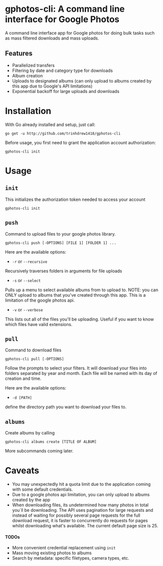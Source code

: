 # gphotos-cli: A command line interface for Google Photos

A command line interface app for Google photos for doing bulk tasks such as mass filtered downloads
and mass uploads.

## Features

* Parallelized transfers
* Filtering by date and category type for downloads
* Album creation
* Uploads to designated albums (can only upload to albums created by this app due to Google's API limitations)
* Exponential backoff for large uploads and downloads

# Installation

With Go already installed and setup, just call:

`go get -u http://github.com/trinhdrew1418/gphotos-cli`

Before usage, you first need to grant the application account authorization:

`gphotos-cli init`

# Usage
## `init`

This initializes the authorization token needed to access your account

`gphotos-cli init`

## `push`

Command to upload files to your google photos library.

`gphotos-cli push [-OPTIONS] [FILE 1] [FOLDER 1] ...`


Here are the available options:

* `-r` or `--recursive`

Recursively traverses folders in arguments for file uploads

* `-s` or `--select`

Pulls up a menu to select available albums from to upload to. NOTE: you can ONLY upload to
albums that you've created through this app. This is a limitation of the google photos api.

* `-v` or `--verbose`

This lists out all of the files you'll be uploading. Useful if you want to know which files have
valid extensions.

## `pull`

Command to download files

`gphotos-cli pull [-OPTIONS]`

Follow the prompts to select your filters. It will download your files into folders separated by year and month. Each
file will be named with its day of creation and time.

Here are the available options:

* `-d [PATH]`

define the directory path you want to download your files to.

## `albums`

Create albums by calling

`gphotos-cli albums create [TITLE OF ALBUM]`

More subcommands coming later.

# Caveats

* You may unexpectedly hit a quota limit due to the application coming with some default credentials.
* Due to a google photos api limitation, you can only upload to albums created by the app
* When downloading files, its undetermined how many photos in total you`ll be downloading. The API uses pagination for large
requests and instead of waiting for possibly several page requests for the full download request, it is faster to
concurrently do requests for pages whilst downloading what's available. The current default page size is 25.

#### TODOs

* More convenient credential replacement using `init`
* Mass moving existing photos to albums
* Search by metadata: specific filetypes, camera types, etc.
